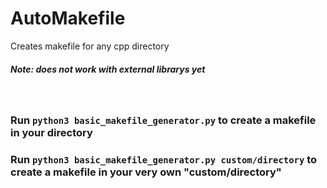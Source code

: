 # AutoMakefile
Creates makefile for any cpp directory
##### Note: does not work with external librarys yet

<br>

### Run `python3 basic_makefile_generator.py` to create a makefile in your directory 
### Run `python3 basic_makefile_generator.py custom/directory` to create a makefile in your very own "custom/directory"
